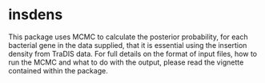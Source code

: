 # insdens
This package uses MCMC to calculate the posterior probability, for each bacterial gene in the data supplied, that it is essential using the insertion density from TraDIS data.
For full details on the format of input files, how to run the MCMC and what to do with the output, please read the vignette contained within the package.

